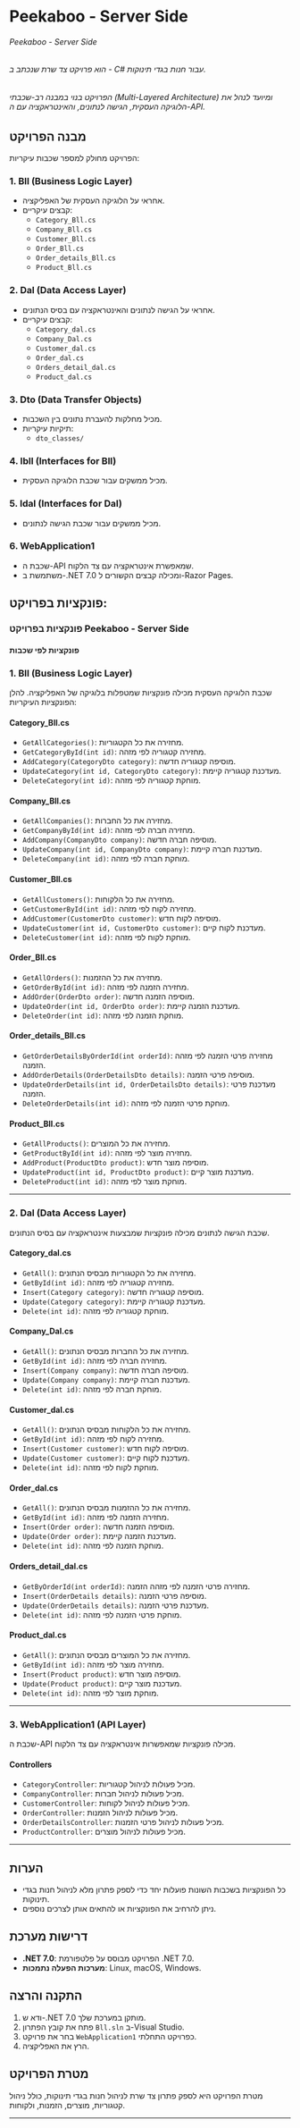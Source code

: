 # Peekaboo - Server Side

###### Peekaboo - Server Side 
######    הוא פרויקט צד שרת שנכתב ב - C#  עבור חנות בגדי תינוקות.
 ###### הפרויקט בנוי במבנה רב-שכבתי (Multi-Layered Architecture) ומיועד לנהל את הלוגיקה העסקית, הגישה לנתונים, והאינטראקציה עם ה-API.

## מבנה הפרויקט

הפרויקט מחולק למספר שכבות עיקריות:

### 1. **Bll (Business Logic Layer)**
- אחראי על הלוגיקה העסקית של האפליקציה.
- קבצים עיקריים:
  - `Category_Bll.cs`
  - `Company_Bll.cs`
  - `Customer_Bll.cs`
  - `Order_Bll.cs`
  - `Order_details_Bll.cs`
  - `Product_Bll.cs`

### 2. **Dal (Data Access Layer)**
- אחראי על הגישה לנתונים והאינטראקציה עם בסיס הנתונים.
- קבצים עיקריים:
  - `Category_dal.cs`
  - `Company_Dal.cs`
  - `Customer_dal.cs`
  - `Order_dal.cs`
  - `Orders_detail_dal.cs`
  - `Product_dal.cs`

### 3. **Dto (Data Transfer Objects)**
- מכיל מחלקות להעברת נתונים בין השכבות.
- תיקיות עיקריות:
  - `dto_classes/`

### 4. **Ibll (Interfaces for Bll)**
- מכיל ממשקים עבור שכבת הלוגיקה העסקית.

### 5. **Idal (Interfaces for Dal)**
- מכיל ממשקים עבור שכבת הגישה לנתונים.

### 6. **WebApplication1**
- שכבת ה-API שמאפשרת אינטראקציה עם צד הלקוח.
- משתמשת ב-.NET 7.0 ומכילה קבצים הקשורים ל-Razor Pages.

## פונקציות בפרויקט:
### פונקציות בפרויקט Peekaboo - Server Side

#### פונקציות לפי שכבות

### 1. **Bll (Business Logic Layer)**

שכבת הלוגיקה העסקית מכילה פונקציות שמטפלות בלוגיקה של האפליקציה. להלן הפונקציות העיקריות:

#### Category_Bll.cs
- `GetAllCategories()`: מחזירה את כל הקטגוריות.
- `GetCategoryById(int id)`: מחזירה קטגוריה לפי מזהה.
- `AddCategory(CategoryDto category)`: מוסיפה קטגוריה חדשה.
- `UpdateCategory(int id, CategoryDto category)`: מעדכנת קטגוריה קיימת.
- `DeleteCategory(int id)`: מוחקת קטגוריה לפי מזהה.

#### Company_Bll.cs
- `GetAllCompanies()`: מחזירה את כל החברות.
- `GetCompanyById(int id)`: מחזירה חברה לפי מזהה.
- `AddCompany(CompanyDto company)`: מוסיפה חברה חדשה.
- `UpdateCompany(int id, CompanyDto company)`: מעדכנת חברה קיימת.
- `DeleteCompany(int id)`: מוחקת חברה לפי מזהה.

#### Customer_Bll.cs
- `GetAllCustomers()`: מחזירה את כל הלקוחות.
- `GetCustomerById(int id)`: מחזירה לקוח לפי מזהה.
- `AddCustomer(CustomerDto customer)`: מוסיפה לקוח חדש.
- `UpdateCustomer(int id, CustomerDto customer)`: מעדכנת לקוח קיים.
- `DeleteCustomer(int id)`: מוחקת לקוח לפי מזהה.

#### Order_Bll.cs
- `GetAllOrders()`: מחזירה את כל ההזמנות.
- `GetOrderById(int id)`: מחזירה הזמנה לפי מזהה.
- `AddOrder(OrderDto order)`: מוסיפה הזמנה חדשה.
- `UpdateOrder(int id, OrderDto order)`: מעדכנת הזמנה קיימת.
- `DeleteOrder(int id)`: מוחקת הזמנה לפי מזהה.

#### Order_details_Bll.cs
- `GetOrderDetailsByOrderId(int orderId)`: מחזירה פרטי הזמנה לפי מזהה הזמנה.
- `AddOrderDetails(OrderDetailsDto details)`: מוסיפה פרטי הזמנה.
- `UpdateOrderDetails(int id, OrderDetailsDto details)`: מעדכנת פרטי הזמנה.
- `DeleteOrderDetails(int id)`: מוחקת פרטי הזמנה לפי מזהה.

#### Product_Bll.cs
- `GetAllProducts()`: מחזירה את כל המוצרים.
- `GetProductById(int id)`: מחזירה מוצר לפי מזהה.
- `AddProduct(ProductDto product)`: מוסיפה מוצר חדש.
- `UpdateProduct(int id, ProductDto product)`: מעדכנת מוצר קיים.
- `DeleteProduct(int id)`: מוחקת מוצר לפי מזהה.

---

### 2. **Dal (Data Access Layer)**

שכבת הגישה לנתונים מכילה פונקציות שמבצעות אינטראקציה עם בסיס הנתונים.

#### Category_dal.cs
- `GetAll()`: מחזירה את כל הקטגוריות מבסיס הנתונים.
- `GetById(int id)`: מחזירה קטגוריה לפי מזהה.
- `Insert(Category category)`: מוסיפה קטגוריה חדשה.
- `Update(Category category)`: מעדכנת קטגוריה קיימת.
- `Delete(int id)`: מוחקת קטגוריה לפי מזהה.

#### Company_Dal.cs
- `GetAll()`: מחזירה את כל החברות מבסיס הנתונים.
- `GetById(int id)`: מחזירה חברה לפי מזהה.
- `Insert(Company company)`: מוסיפה חברה חדשה.
- `Update(Company company)`: מעדכנת חברה קיימת.
- `Delete(int id)`: מוחקת חברה לפי מזהה.

#### Customer_dal.cs
- `GetAll()`: מחזירה את כל הלקוחות מבסיס הנתונים.
- `GetById(int id)`: מחזירה לקוח לפי מזהה.
- `Insert(Customer customer)`: מוסיפה לקוח חדש.
- `Update(Customer customer)`: מעדכנת לקוח קיים.
- `Delete(int id)`: מוחקת לקוח לפי מזהה.

#### Order_dal.cs
- `GetAll()`: מחזירה את כל ההזמנות מבסיס הנתונים.
- `GetById(int id)`: מחזירה הזמנה לפי מזהה.
- `Insert(Order order)`: מוסיפה הזמנה חדשה.
- `Update(Order order)`: מעדכנת הזמנה קיימת.
- `Delete(int id)`: מוחקת הזמנה לפי מזהה.

#### Orders_detail_dal.cs
- `GetByOrderId(int orderId)`: מחזירה פרטי הזמנה לפי מזהה הזמנה.
- `Insert(OrderDetails details)`: מוסיפה פרטי הזמנה.
- `Update(OrderDetails details)`: מעדכנת פרטי הזמנה.
- `Delete(int id)`: מוחקת פרטי הזמנה לפי מזהה.

#### Product_dal.cs
- `GetAll()`: מחזירה את כל המוצרים מבסיס הנתונים.
- `GetById(int id)`: מחזירה מוצר לפי מזהה.
- `Insert(Product product)`: מוסיפה מוצר חדש.
- `Update(Product product)`: מעדכנת מוצר קיים.
- `Delete(int id)`: מוחקת מוצר לפי מזהה.

---

### 3. **WebApplication1 (API Layer)**

שכבת ה-API מכילה פונקציות שמאפשרות אינטראקציה עם צד הלקוח.

#### Controllers
- `CategoryController`: מכיל פעולות לניהול קטגוריות.
- `CompanyController`: מכיל פעולות לניהול חברות.
- `CustomerController`: מכיל פעולות לניהול לקוחות.
- `OrderController`: מכיל פעולות לניהול הזמנות.
- `OrderDetailsController`: מכיל פעולות לניהול פרטי הזמנות.
- `ProductController`: מכיל פעולות לניהול מוצרים.

---

## הערות

- כל הפונקציות בשכבות השונות פועלות יחד כדי לספק פתרון מלא לניהול חנות בגדי תינוקות.
- ניתן להרחיב את הפונקציות או להתאים אותן לצרכים נוספים.



## דרישות מערכת

- **.NET 7.0**: הפרויקט מבוסס על פלטפורמת .NET 7.0.
- **מערכות הפעלה נתמכות**: Linux, macOS, Windows.

## התקנה והרצה

1. ודא ש-.NET 7.0 מותקן במערכת שלך.
2. פתח את קובץ הפתרון `Bll.sln` ב-Visual Studio.
3. בחר את פרויקט `WebApplication1` כפרויקט התחלתי.
4. הרץ את האפליקציה.

## מטרת הפרויקט

מטרת הפרויקט היא לספק פתרון צד שרת לניהול חנות בגדי תינוקות, כולל ניהול קטגוריות, מוצרים, הזמנות, ולקוחות.



---
